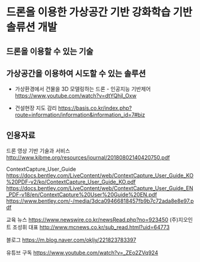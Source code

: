 # 드론을 이용한 가상공간 기반 강화학습 기반 솔류션 개발

## 드론을 이용할 수 있는 기술

## 가상공간을 이용하여 시도할 수 있는 솔루션

- 가상환경에서 건물을 3D 모델링하는 드론 - 인공지능 기반제어
  https://www.youtube.com/watch?v=dtYQhjl_Oxw
  
- 건설현장 지도 감리
https://basis.co.kr/index.php?route=information/information&information_id=7#biz

  
  
## 인용자료
드론 영상 기반 기술과 서비스
http://www.kibme.org/resources/journal/20180802140420750.pdf

ContextCapture_User_Guide
https://docs.bentley.com/LiveContent/web/ContextCapture_User_Guide_KO%20PDF-v2/ko/ContextCapture_User_Guide_KO.pdf
https://docs.bentley.com/LiveContent/web/ContextCapture_User_Guide_EN_PDF-v18/en/ContextCapture%20User%20Guide%20EN.pdf
https://www.bentley.com/-/media/3dca09466818457fb9b7c72ada8e8e97.pdf


교육
뉴스 https://www.newswire.co.kr/newsRead.php?no=923450
(주)지오인트 조성휘 대표 http://www.mcnews.co.kr/sub_read.html?uid=64773

블로그
https://m.blog.naver.com/okljy/221823783397

유튜브 구독
https://www.youtube.com/watch?v=_ZEo2ZVq924

